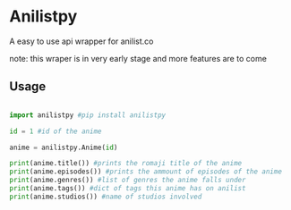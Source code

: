 # Anilistpy
A easy to use api wrapper for anilist.co

note: this wraper is in very early stage and more features are to come

## Usage
```py

import anilistpy #pip install anilistpy

id = 1 #id of the anime 

anime = anilistpy.Anime(id)

print(anime.title()) #prints the romaji title of the anime
print(anime.episodes()) #prints the ammount of episodes of the anime
print(anime.genres()) #list of genres the anime falls under
print(anime.tags()) #dict of tags this anime has on anilist
print(anime.studios()) #name of studios involved

```